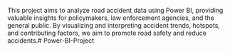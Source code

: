 This project aims to analyze road accident data using Power BI, providing valuable insights for policymakers, law enforcement agencies, and the general public. By visualizing and interpreting accident trends, hotspots, and contributing factors, we aim to promote road safety and reduce accidents.# Power-BI-Project
